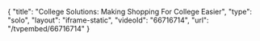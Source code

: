 {
    "title": "College Solutions: Making Shopping For College Easier",
    "type": "solo",
    "layout": "iframe-static",
    "videoId": "66716714",
    "url": "\/tvpembed\/66716714"
}